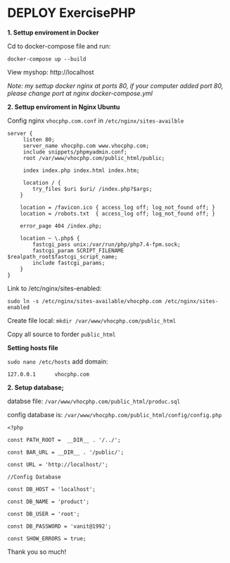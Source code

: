 # DEPLOY ExercisePHP

**1. Settup enviroment in Docker**

Cd to docker-compose file and run:

```
docker-compose up --build
```

View myshop: http://localhost

_Note: my settup docker nginx at ports 80, if your computer added port 80, please change port at nginx docker-compose.yml_

**2. Settup enviroment in Nginx Ubuntu**

Config nginx `vhocphp.com.conf` in `/etc/nginx/sites-availble`

```
server {
     listen 80;
     server_name vhocphp.com www.vhocphp.com;
     include snippets/phpmyadmin.conf;
     root /var/www/vhocphp.com/public_html/public;

     index index.php index.html index.htm;

     location / {
        try_files $uri $uri/ /index.php?$args;
    }

    location = /favicon.ico { access_log off; log_not_found off; }
    location = /robots.txt  { access_log off; log_not_found off; }

    error_page 404 /index.php;

    location ~ \.php$ {
        fastcgi_pass unix:/var/run/php/php7.4-fpm.sock;
        fastcgi_param SCRIPT_FILENAME $realpath_root$fastcgi_script_name;
        include fastcgi_params;
    }
}
```

Link to /etc/nginx/sites-enabled:

```
sudo ln -s /etc/nginx/sites-available/vhocphp.com /etc/nginx/sites-enabled
```

Create file local: `mkdir /var/www/vhocphp.com/public_html`

Copy all source to forder `public_html`

**Setting hosts file**

`sudo nano /etc/hosts`
add domain:

```
127.0.0.1      vhocphp.com
```

**2. Setup database;**

databse file: `/var/www/vhocphp.com/public_html/produc.sql`

config database is: `/var/www/vhocphp.com/public_html/config/config.php`

```
<?php

const PATH_ROOT =  __DIR__ . '/../';

const BAR_URL = __DIR__ . '/public/';

const URL = 'http://localhost/';

//Config Database

const DB_HOST = 'localhost';

const DB_NAME = 'product';

const DB_USER = 'root';

const DB_PASSWORD = 'vanit@1992';

const SHOW_ERRORS = true;

```

Thank you so much!
